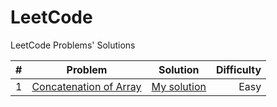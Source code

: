 # LeetCode
LeetCode Problems' Solutions

| # | Problem | Solution | Difficulty |
| :---         |     :---:      |     :---:      |          ---: |
|      1       |  [Concatenation of Array](https://leetcode.com/problems/concatenation-of-array/)     |      [My solution](https://leetcode.com/submissions/detail/546710380/)       |      Easy        |
